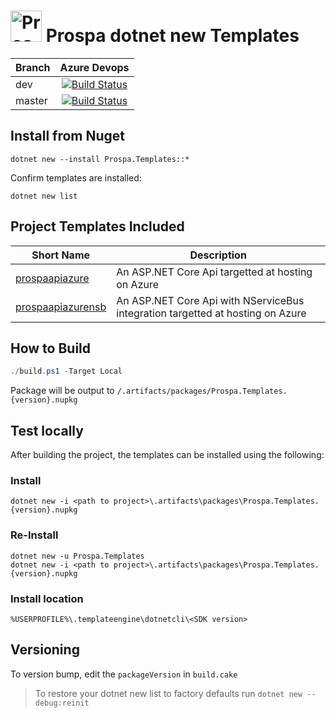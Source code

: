 # <img src="https://raw.githubusercontent.com/prospa-group/DotnetPackaging/master/prospa60x60.png" alt="Prospa Engineering" width="50px"/> Prospa dotnet new Templates 

|Branch|Azure Devops|
|------|:--------:|
|dev|[![Build Status](https://dev.azure.com/prospaoss/dotnet/_apis/build/status/prospa-group-oss.DotnetTemplates?branchName=master)](https://dev.azure.com/prospaoss/dotnet/_build/latest?definitionId=1&branchName=dev)
|master|[![Build Status](https://dev.azure.com/prospaoss/dotnet/_apis/build/status/prospa-group-oss.DotnetTemplates?branchName=master)](https://dev.azure.com/prospaoss/dotnet/_build/latest?definitionId=1&branchName=master)|

## Install from Nuget

```console
dotnet new --install Prospa.Templates::*
```

Confirm templates are installed:

```console
dotnet new list
``` 

## Project Templates Included

|Short Name|Description|
|------|--------|
|[prospaapiazure](docs/AspNetCoreApiAzure.md)|An ASP.NET Core Api targetted at hosting on Azure|
|[prospaapiazurensb](docs/AspNetCoreApiAzureNsb.md)|An ASP.NET Core Api with NServiceBus integration targetted at hosting on Azure|

## How to Build

```csharp
./build.ps1 -Target Local
```

Package will be output to `/.artifacts/packages/Prospa.Templates.{version}.nupkg`

## Test locally

After building the project, the templates can be installed using the following:

### Install

```console
dotnet new -i <path to project>\.artifacts\packages\Prospa.Templates.{version}.nupkg
```

### Re-Install

```console
dotnet new -u Prospa.Templates
dotnet new -i <path to project>\.artifacts\packages\Prospa.Templates.{version}.nupkg
```

### Install location

`%USERPROFILE%\.templateengine\dotnetcli\<SDK version>`

## Versioning

To version bump, edit the `packageVersion` in `build.cake`

> To restore your dotnet new list to factory defaults run `dotnet new --debug:reinit`
